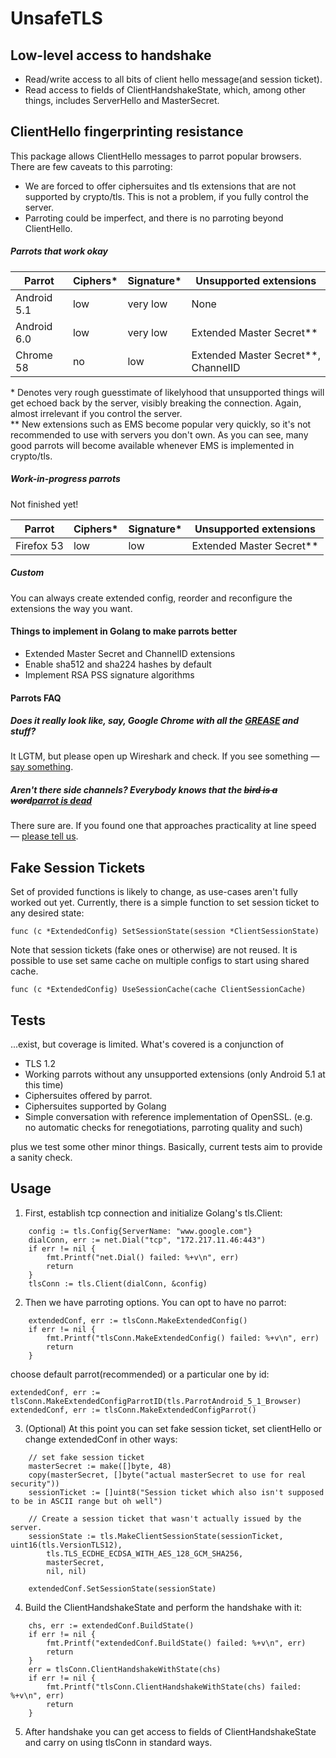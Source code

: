 # UnsafeTLS

## Low-level access to handshake

* Read/write access to all bits of client hello message(and session ticket).  
* Read access to fields of ClientHandshakeState, which, among other things, includes ServerHello and MasterSecret.
## ClientHello fingerprinting resistance
This package allows ClientHello messages to parrot popular browsers. There are few caveats to this parroting:
 * We are forced to offer ciphersuites and tls extensions that are not supported by crypto/tls.
 This is not a problem, if you fully control the server.
 * Parroting could be imperfect, and there is no parroting beyond ClientHello.
##### Parrots that work okay

| Parrot        | Ciphers* | Signature* | Unsupported extensions            |
| ------------- | -------- | ---------- | --------------------------------- |
| Android 5.1   | low      | very low   | None                              |
| Android 6.0   | low      | very low   | Extended Master Secret**          |
| Chrome 58     | no       | low        | Extended Master Secret**, ChannelID |

\* Denotes very rough guesstimate of likelyhood that unsupported things will get echoed back by the server, visibly
breaking the connection. Again, almost irrelevant if you control the server.  
\*\* New extensions such as EMS become popular very quickly, so it's not recommended to use with servers you don't own.
As you can see, many good parrots will become available whenever EMS is implemented in crypto/tls.
##### Work-in-progress parrots
Not finished yet!

| Parrot        | Ciphers* | Signature* | Unsupported extensions            |
| ------------- | -------- | ---------- | --------------------------------- |
| Firefox 53    | low      | low        | Extended Master Secret** |

##### Custom
You can always create extended config, reorder and reconfigure the extensions the way you want.  
#### Things to implement in Golang to make parrots better
 * Extended Master Secret and ChannelID extensions
 * Enable sha512 and sha224 hashes by default
 * Implement RSA PSS signature algorithms
#### Parrots FAQ
##### Does it really look like, say, Google Chrome with all the [GREASE](https://tools.ietf.org/html/draft-davidben-tls-grease-01) and stuff?
It LGTM, but please open up Wireshark and check. If you see something — [say something](issues).
##### Aren't there side channels? Everybody knows that the ~~bird is a word~~[parrot is dead](https://people.cs.umass.edu/~amir/papers/parrot.pdf)
There sure are. If you found one that approaches practicality at line speed — [please tell us](issues).
## Fake Session Tickets
Set of provided functions is likely to change, as use-cases aren't fully worked out yet.
Currently, there is a simple function to set session ticket to any desired state:

```Golang
func (c *ExtendedConfig) SetSessionState(session *ClientSessionState)
```

Note that session tickets (fake ones or otherwise) are not reused.
It is possible to use set same cache on multiple configs to start using shared cache.

```Golang
func (c *ExtendedConfig) UseSessionCache(cache ClientSessionCache)
```

## Tests

...exist, but coverage is limited. What's covered is a conjunction of
 * TLS 1.2
 * Working parrots without any unsupported extensions (only Android 5.1 at this time)
 * Ciphersuites offered by parrot.
 * Ciphersuites supported by Golang
 * Simple conversation with reference implementation of OpenSSL.
(e.g. no automatic checks for renegotiations, parroting quality and such)

plus we test some other minor things.
Basically, current tests aim to provide a sanity check.

## Usage

 1. First, establish tcp connection and initialize Golang's tls.Client:
```Golang
    config := tls.Config{ServerName: "www.google.com"}
    dialConn, err := net.Dial("tcp", "172.217.11.46:443")
    if err != nil {
		fmt.Printf("net.Dial() failed: %+v\n", err)
        return
    }
    tlsConn := tls.Client(dialConn, &config)
```
 2. Then we have parroting options. You can opt to have no parrot:  
```Golang
    extendedConf, err := tlsConn.MakeExtendedConfig()
    if err != nil {
		fmt.Printf("tlsConn.MakeExtendedConfig() failed: %+v\n", err)
        return
    }
```
  choose default parrot(recommended) or a particular one by id:
```Golang
extendedConf, err := tlsConn.MakeExtendedConfigParrotID(tls.ParrotAndroid_5_1_Browser)
extendedConf, err := tlsConn.MakeExtendedConfigParrot()
```
 3. (Optional) At this point you can set fake session ticket, set clientHello or change extendedConf in other ways:
```Golang
    // set fake session ticket
    masterSecret := make([]byte, 48)
    copy(masterSecret, []byte("actual masterSecret to use for real security"))
    sessionTicket := []uint8("Session ticket which also isn't supposed to be in ASCII range but oh well")

    // Create a session ticket that wasn't actually issued by the server.
    sessionState := tls.MakeClientSessionState(sessionTicket, uint16(tls.VersionTLS12),
        tls.TLS_ECDHE_ECDSA_WITH_AES_128_GCM_SHA256,
        masterSecret,
        nil, nil)

    extendedConf.SetSessionState(sessionState)
```
 4. Build the ClientHandshakeState and perform the handshake with it:
```Golang
    chs, err := extendedConf.BuildState()
    if err != nil {
		fmt.Printf("extendedConf.BuildState() failed: %+v\n", err)
        return
    }
    err = tlsConn.ClientHandshakeWithState(chs)
    if err != nil {
		fmt.Printf("tlsConn.ClientHandshakeWithState(chs) failed: %+v\n", err)
        return
    }
```
 5. After handshake you can get access to fields of ClientHandshakeState and carry on using tlsConn in standard ways.
 